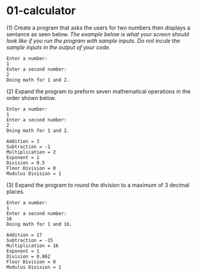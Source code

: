 # 01-calculator
(1) Create a program that asks the users for two numbers then displays a sentance as seen below. *The example below is what your screen should look like if you run the program with sample inputs. Do not incule the sample inputs in the output of your code.*
```
Enter a number:
1
Enter a second number:
2
Doing math for 1 and 2.
```
(2) Expand the program to preform seven mathematical operations in the order shown below.
```
Enter a number:
1
Enter a second number:
2
Doing math for 1 and 2.

Addition = 3
Subtraction = -1
Multiplication = 2
Exponent = 1
Division = 0.5
Floor Division = 0
Modulus Division = 1
```
(3) Expand the program to round the division to a maximum of 3 decimal places.
```
Enter a number:
1
Enter a second number:
16
Doing math for 1 and 16.

Addition = 17
Subtraction = -15
Multiplication = 16
Exponent = 1
Division = 0.062
Floor Division = 0
Modulus Division = 1
```